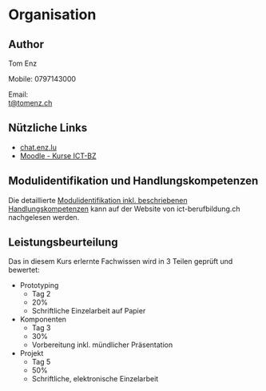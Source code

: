 # Organisation

## Author

Tom Enz

Mobile: 0797143000

Email:   
[t@tomenz.ch](mailto:t@tomenz.ch?subject=Modul-335)

## Nützliche Links

* [chat.enz.lu](https://chat.enz.lu)
* [Moodle - Kurse ICT-BZ](https://kurse.ict-bz.ch)

## Modulidentifikation und Handlungskompetenzen

Die detaillierte [Modulidentifikation inkl. beschriebenen Handlungskompetenzen](https://cf.ict-berufsbildung.ch/modules.php?name=Mbk&a=20101&cmodnr=307) kann auf der Website von ict-berufbildung.ch nachgelesen werden.

## Leistungsbeurteilung

Das in diesem Kurs erlernte Fachwissen wird in 3 Teilen geprüft und bewertet:

* Prototyping
  * Tag 2
  * 20%
  * Schriftliche Einzelarbeit auf Papier
* Komponenten
  * Tag 3
  * 30%
  * Vorbereitung inkl. mündlicher Präsentation
* Projekt
  * Tag 5
  * 50%
  * Schriftliche, elektronische Einzelarbeit



